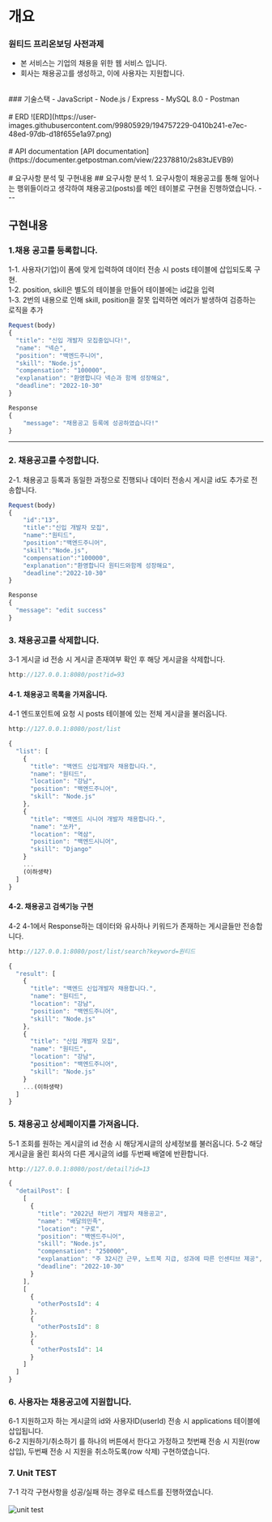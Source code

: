# 개요

### 원티드 프리온보딩 사전과제
- 본 서비스는 기업의 채용을 위한 웹 서비스 입니다.
- 회사는 채용공고를 생성하고, 이에 사용자는 지원합니다.
<br/>
### 기술스택
- JavaScript
- Node.js / Express
- MySQL 8.0
- Postman
<br/>
<br/>
# ERD
![ERD](https://user-images.githubusercontent.com/99805929/194757229-0410b241-e7ec-48ed-97db-d18f655e1a97.png)
<br/>
<br/>
# API documentation
[API documentation](https://documenter.getpostman.com/view/22378810/2s83tJEVB9)
<br/>
<br/>
# 요구사항 분석 및 구현내용
## 요구사항 분석
 1. 요구사항이 채용공고를 통해 일어나는 행위들이라고 생각하여 채용공고(posts)를 메인 테이블로 구현을 진행하였습니다.
 --- 

## 구현내용
### **1.채용 공고를 등록합니다.**
1-1. 사용자(기업)이 폼에 맞게 입력하여 데이터 전송 시 posts 테이블에 삽입되도록 구현.<br/>
1-2. position, skill은 별도의 테이블을 만들어 테이블에는 id값을 입력<br/>
1-3. 2번의 내용으로 인해 skill, position을 잘못 입력하면 에러가 발생하여 검증하는 로직을 추가

```javaScript
Request(body)
{
  "title": "신입 개발자 모집중입니다!",
  "name": "넥슨",
  "position": "백엔드주니어",
  "skill": "Node.js",
  "compensation": "100000",
  "explanation": "환영합니다 넥슨과 함께 성장해요",
  "deadline": "2022-10-30"
}
```
```javaScript
Response
{
    "message": "채용공고 등록에 성공하였습니다!"
}
```
---
### **2. 채용공고를 수정합니다.**
2-1. 채용공고 등록과 동일한 과정으로 진행되나 데이터 전송시 게시글 id도 추가로 전송합니다.<br/>
```javaScript
Request(body)
{
    "id":"13",
    "title":"신입 개발자 모집",
    "name":"원티드",
    "position":"백엔드주니어",
    "skill":"Node.js",
    "compensation":"100000",
    "explanation":"환영합니다 원티드와함께 성장해요",
    "deadline":"2022-10-30"
}
```
```javascript
Response
{
  "message": "edit success"
}
```

### **3. 채용공고를 삭제합니다.**
3-1 게시글 id 전송 시 게시글 존재여부 확인 후 해당 게시글을 삭제합니다.
```javascript
http://127.0.0.1:8080/post?id=93
```
#### 4-1. 채용공고 목록을 가져옵니다.
4-1 엔드포인트에 요청 시 posts 테이블에 있는 전체 게시글을 불러옵니다.
```javascript
http://127.0.0.1:8080/post/list
```
```javascript
{
  "list": [
    {
      "title": "백엔드 신입개발자 채용합니다.",
      "name": "원티드",
      "location": "강남",
      "position": "백엔드주니어",
      "skill": "Node.js"
    },
    {
      "title": "백엔드 시니어 개발자 채용합니다.",
      "name": "쏘카",
      "location": "역삼",
      "position": "백엔드시니어",
      "skill": "Django"
    }
    ...
    (이하생략)
  ]
}
```
#### 4-2. 채용공고 검색기능 구현
4-2 4-1에서 Response하는 데이터와 유사하나 키워드가 존재하는 게시글들만 전송합니다.
```javascript
http://127.0.0.1:8080/post/list/search?keyword=원티드
```

```javascript
{
  "result": [
    {
      "title": "백엔드 신입개발자 채용합니다.",
      "name": "원티드",
      "location": "강남",
      "position": "백엔드주니어",
      "skill": "Node.js"
    },
    {
      "title": "신입 개발자 모집",
      "name": "원티드",
      "location": "강남",
      "position": "백엔드주니어",
      "skill": "Node.js"
    }
    ...(이하생략)
  ]
}
```
### **5. 채용공고 상세페이지를 가져옵니다.**
5-1 조회를 원하는 게시글의 id 전송 시 해당게시글의 상세정보를 불러옵니다.
5-2 해당 게시글을 올린 회사의 다른 게시글의 id를 두번째 배열에 반환합니다.
```javascript
http://127.0.0.1:8080/post/detail?id=13
```
```javascript
{
  "detailPost": [
    [
      {
        "title": "2022년 하반기 개발자 채용공고",
        "name": "배달의민족",
        "location": "구로",
        "position": "백엔드주니어",
        "skill": "Node.js",
        "compensation": "250000",
        "explanation": "주 32시간 근무, 노트북 지급, 성과에 따른 인센티브 제공",
        "deadline": "2022-10-30"
      }
    ],
    [
      {
        "otherPostsId": 4
      },
      {
        "otherPostsId": 8
      },
      {
        "otherPostsId": 14
      }
    ]
  ]
}
```
### **6. 사용자는 채용공고에 지원합니다.**
6-1 지원하고자 하는 게시글의 id와 사용자ID(userId) 전송 시 applications 테이블에 삽입됩니다.<br/>
6-2 지원하기/취소하기 를 하나의 버튼에서 한다고 가정하고 첫번째 전송 시 지원(row 삽입), 두번째 전송 시 지원을 취소하도록(row 삭제) 구현하였습니다.<br/>
### **7. Unit TEST**
7-1 각각 구현사항을 성공/실패 하는 경우로 테스트를 진행하였습니다.
<br/>
<br/>
![unit test](https://user-images.githubusercontent.com/99805929/194757257-9e881103-5d1f-4f14-9203-2eb3009843f8.png)


